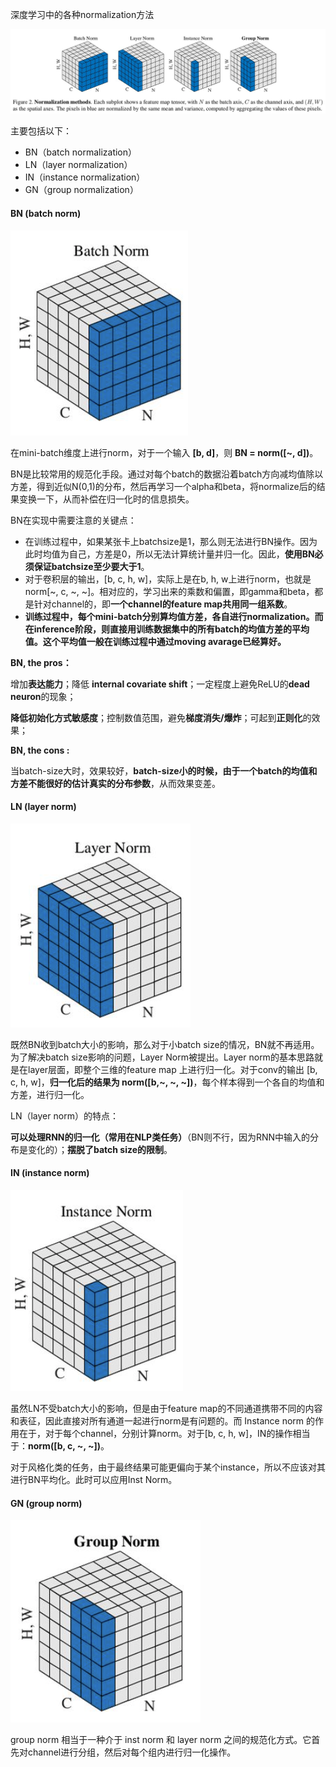 深度学习中的各种normalization方法



![various_norms](assets/v2-27977bfda164cc78cbef54c5da70d503_1440w.jpg)



主要包括以下：

- BN（batch normalization）
- LN（layer normalization）
- IN（instance normalization）
- GN（group normalization）



#### BN (batch norm)

![image-20210624153922308](assets/image-20210624153922308.png)

在mini-batch维度上进行norm，对于一个输入 **[b, d]**，则 **BN = norm([~, d])**。

BN是比较常用的规范化手段。通过对每个batch的数据沿着batch方向减均值除以方差，得到近似N(0,1)的分布，然后再学习一个alpha和beta，将normalize后的结果变换一下，从而补偿在归一化时的信息损失。

BN在实现中需要注意的关键点：

- 在训练过程中，如果某张卡上batchsize是1，那么则无法进行BN操作。因为此时均值为自己，方差是0，所以无法计算统计量并归一化。因此，**使用BN必须保证batchsize至少要大于1**。
- 对于卷积层的输出，[b, c, h, w]，实际上是在b, h, w上进行norm，也就是norm[~, c, ~, ~]。相对应的，学习出来的乘数和偏置，即gamma和beta，都是针对channel的，即**一个channel的feature map共用同一组系数**。
- **训练过程中，每个mini-batch分别算均值方差，各自进行normalization。而在inference阶段，则直接用训练数据集中的所有batch的均值方差的平均值。这个平均值一般在训练过程中通过moving avarage已经算好。**



**BN, the pros：**

增加**表达能力**；降低 **internal covariate shift**；一定程度上避免ReLU的**dead neuron**的现象；

**降低初始化方式敏感度**；控制数值范围，避免**梯度消失/爆炸**；可起到**正则化**的效果；



**BN, the cons :**

当batch-size大时，效果较好，**batch-size小的时候，由于一个batch的均值和方差不能很好的估计真实的分布参数**，从而效果变差。



#### LN (layer norm)

![image-20210624195428424](assets/image-20210624195428424.png)

既然BN收到batch大小的影响，那么对于小batch size的情况，BN就不再适用。为了解决batch size影响的问题，Layer Norm被提出。Layer norm的基本思路就是在layer层面，即整个三维的feature map 上进行归一化。对于conv的输出 [b, c, h, w]，**归一化后的结果为 norm([b,~, ~, ~])**，每个样本得到一个各自的均值和方差，进行归一化。

LN（layer norm）的特点：

**可以处理RNN的归一化（常用在NLP类任务）**（BN则不行，因为RNN中输入的分布是变化的）；**摆脱了batch size的限制**。



#### IN (instance norm)

![image-20210624200737756](assets/image-20210624200737756.png)

虽然LN不受batch大小的影响，但是由于feature map的不同通道携带不同的内容和表征，因此直接对所有通道一起进行norm是有问题的。而 Instance norm 的作用在于，对于每个channel，分别计算norm。对于[b, c, h, w]，IN的操作相当于：**norm([b, c, ~, ~])**。

对于风格化类的任务，由于最终结果可能更偏向于某个instance，所以不应该对其进行BN平均化。此时可以应用Inst Norm。



#### GN (group norm)

![image-20210624203452542](assets/image-20210624203452542.png)

group norm 相当于一种介于 inst norm 和 layer norm 之间的规范化方式。它首先对channel进行分组，然后对每个组内进行归一化操作。

